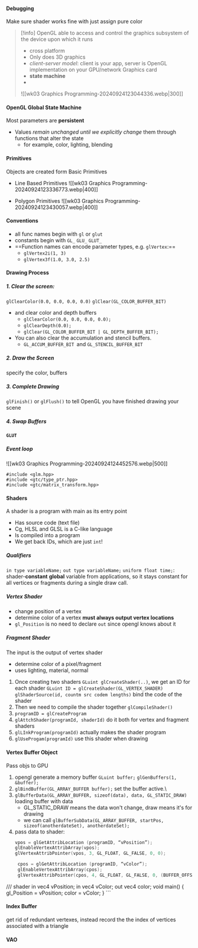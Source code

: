 #### Debugging
Make sure shader works fine with just assign pure color

>[!info] OpenGL
>able to access and control the graphics subsystem of the device upon which it runs
>* cross platform
>* Only does 3D graphics
>* *client-server model*:
> 	 client is your app, server is OpenGL implementation on your GPU/network Graphics card
> * **state machine**
> * 
> ![[wk03 Graphics Programming-20240924123044336.webp|300]]

#### OpenGL Global State Machine
Most parameters are **persistent**
- Values *remain unchanged until we explicitly change* them through functions that alter the state
	- for example, color, lighting, blending

#### Primitives
Objects are created form Basic Primitives
- Line Based Primitives
	![[wk03 Graphics Programming-20240924123336773.webp|400]]
* Polygon Primitives
  ![[wk03 Graphics Programming-20240924123430057.webp|400]]

#### Conventions
- all func names begin with `gl` or `glut`
- constants begin with `GL_` `GLU_` `GLUT_`
- ==Function names can encode parameter types, e.g. `glVertex`:==
	- `glVertex2i(1, 3)`
	- `glVertex3f(1.0, 3.0, 2.5)`

#### Drawing Process
##### 1. Clear the screen:
`glClearColor(0.0, 0.0, 0.0, 0.0)`
`glClear(GL_COLOR_BUFFER_BIT)`
- and clear color and depth buffers
  - `glClearColor(0.0, 0.0, 0.0, 0.0);` 
  - `glClearDepth(0.0);` 
  - `glClear(GL_COLOR_BUFFER_BIT | GL_DEPTH_BUFFER_BIT);`
- You can also clear the accumulation and stencil buffers. 
  - `GL_ACCUM_BUFFER_BIT `and `GL_STENCIL_BUFFER_BIT`
##### 2. Draw the Screen
specify the color, buffers

##### 3. Complete Drawing
`glFinish()` or `glFlush()` to tell OpenGL you have finished drawing your scene

##### 4. Swap Buffers


#### `GLUT`
##### Event loop
![[wk03 Graphics Programming-20240924124452576.webp|500]]

```
#include <glm.hpp>
#include <gtc/type_ptr.hpp>
#include <gtc/matrix_transform.hpp>
```

#### Shaders
A shader is a program with main as its entry point 
- Has source code (text file)
- Cg, HLSL and GLSL is a C-like language
- Is compiled into a program 
- We get back IDs, which are just `int`!

##### Qualifiers
`in type variableName;`
`out type variableName;`
`uniform float time;`: shader-**constant** **global** variable from applications, so it stays constant for all vertices or fragments during a single draw call.

##### Vertex Shader
- change position of a vertex
- determine color of a vertex
**must always output vertex locations**
- `gl_Position` is no need to declare `out` since opengl knows about it 

##### Fragment Shader
The input is the output of vertex shader
- determine color of a pixel/fragment
- uses lighting, material, normal

1. Once creating two shaders `GLuint glCreateShader(..)`, we get an ID for each shader
   `GLuint ID = glCreateShader(GL_VERTEX_SHADER)`
   `glShaderSource(id, countm src codem lengths)` bind the code of the shader
2. Then we need to compile the shader together `glCompileShader()`
3. `programID = glCreateProgram`
4. `glAttchShader(programId, shaderId)` do it both for vertex and fragment shaders
5. `glLInkProgram(programId)` actually makes the shader program
6. `glUseProgam(programId)` use this shader when drawing

#### Vertex Buffer Object
Pass objs to GPU
1. opengl generate a memory buffer
   `GLuint buffer;`
   `glGenBuffers(1, &buffer);`
2. `glBindBuffer(GL_ARRAY_BUFFER buffer);` set the buffer active.\
3. `glBufferData(GL_ARRAY_BUFFER, sizeof(data), data, GL_STATIC_DRAW)` loading buffer with data
   - GL_STATIC_DRAW means the data won't change, draw means it's for drawing
   - we can call `glBufferSubData(GL_ARRAY_BUFFER, startPos, sizeof(anotherdateSet), anotherdateSet);`
4. pass data to shader:
   ```c++
   vpos = glGetAttribLocation (programID, “vPosition”); 
   glEnableVertexAttribArray(vpos); 
   glVertexAttribPointer(vpos, 3, GL_FLOAT, GL_FALSE, 0, 0);
   
	cpos = glGetAttribLocation (programID, “vColor”);
	glEnableVertexAttribArray(cpos);
	glVertexAttribPointer(cpos, 4, GL_FLOAT, GL_FALSE, 0, (BUFFER_OFFSET(numVertices * 3 * sizeof(Glfloat)));
/// shader
	in vec4 vPosition;
	in vec4 vColor;
	out vec4 color;
	void main()
	{
		gl_Position = vPosition;
		color = vColor;
	}
	```

#### Index Buffer
get rid of redundant vertexes, instead record the the index of vertices associated with a triangle

#### VAO
